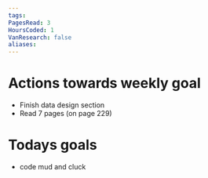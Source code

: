 ```yaml
---
tags: 
PagesRead: 3
HoursCoded: 1
VanResearch: false
aliases:
---
```

# Actions towards weekly goal
- Finish data design section
- Read 7 pages (on page 229)
# Todays goals
- code mud and cluck